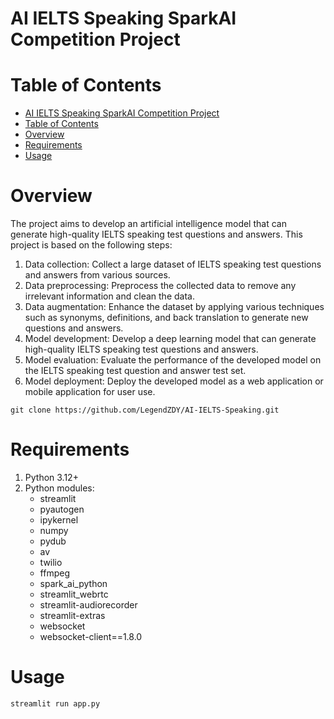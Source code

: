 # AI IELTS Speaking SparkAI Competition Project

# Table of Contents

<!-- TOC -->

- [AI IELTS Speaking SparkAI Competition Project](#ai-ielts-speaking-sparkai-competition-project)
- [Table of Contents](#table-of-contents)
- [Overview](#overview)
- [Requirements](#requirements)
- [Usage](#usage)

<!-- /TOC -->

# Overview

The project aims to develop an artificial intelligence model that can generate high-quality IELTS speaking test questions and answers. This project is based on the following steps:

1. Data collection: Collect a large dataset of IELTS speaking test questions and answers from various sources.
2. Data preprocessing: Preprocess the collected data to remove any irrelevant information and clean the data.
3. Data augmentation: Enhance the dataset by applying various techniques such as synonyms, definitions, and back translation to generate new questions and answers.
4. Model development: Develop a deep learning model that can generate high-quality IELTS speaking test questions and answers.
5. Model evaluation: Evaluate the performance of the developed model on the IELTS speaking test question and answer test set.
6. Model deployment: Deploy the developed model as a web application or mobile application for user use.

```
git clone https://github.com/LegendZDY/AI-IELTS-Speaking.git
```

# Requirements

1. Python 3.12+
2. Python modules:
   - streamlit
   - pyautogen
   - ipykernel
   - numpy
   - pydub
   - av
   - twilio
   - ffmpeg
   - spark_ai_python
   - streamlit_webrtc
   - streamlit-audiorecorder
   - streamlit-extras
   - websocket
   - websocket-client==1.8.0

# Usage

```
streamlit run app.py
```